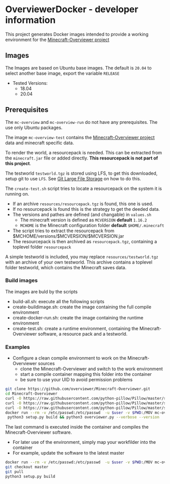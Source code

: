 # OverviewerDocker - developer information

This project generates Docker images intended to provide a working environment
for the [Minecraft-Overviewer project](https://github.com/overviewer/Minecraft-Overviewer)

## Images

The Images are based on Ubuntu base images.
The default is ``20.04`` to select another base image, export the variable ```RELEASE```

* Tested Versions:
  * 18.04
  * 20.04

## Prerequisites

The ``mc-overview`` and ``mc-overview-run`` do not have any prerequisites. The use only Ubuntu packages.

The image ``mc-overview-test`` contains the [Minecraft-Overviewer project](https://github.com/overviewer/Minecraft-Overviewer) data and minecraft specific data.

To render the world, a resourcepack is needed. This can be extracted from the ``minecraft.jar`` file or added
directly. **This resourcepack is not part of this project**.

The testworld ``testworld.tgz`` is stored using LFS, to get this downloaded, setup git to use ``LFS``.
See [Git Large File Storage](https://git-lfs.github.com/) on how to do this.

The ``create-test.sh`` script tries to locate a resourcepack on the system it is running on.

* If an archive ``resources/resourcepack.tgz`` is found, this one is used.
* If no resourcepack is found this is the strategy to get the deeded data.
* The versions and pathes are defined (and changable) in  ``values.sh``
  * The minecraft version is defined as ``MCVERSION`` **default** ``1.16.2``
  * ``MCHOME`` is the Minecraft configuration folder **default** ``$HOME/.minecraft``
* The script tries to extract the resourcepack from \$MCHOME/versions/\$MCVERSION/\$MCVERSION.jar
* The resourcepack is then archived as ``resourcepack.tgz``, containing a toplevel folder ``resourcepack``

A simple testworld is included, you may replace ``resources/testworld.tgz`` with an archive of your own testworld. This archive contains a toplevel folder testworld, which contains the Minecraft saves data.

### Build images

The images are buld by the scripts

* build-all.sh: execute all the following scripts
* create-buildimage.sh: create the image containing the full compile environment
* create-docker-run.sh: create the image containing the runtime environment
* create-test.sh: create a runtime environment, containing the Minecraft-Overviewer software, a resource pack and  a testworld.

### Examples

* Configure a clean compile environment to work on the Minecraft-Overviewer sources
  * clone the Minecraft-Overviewer and switch to the work environment
  * start a compile container mapping this folder into the container
  * be sure to use your UID to avoid permission problems

```bash
git clone https://github.com/overviewer/Minecraft-Overviewer.git
cd Minecraft-Overviewer
curl -O https://raw.githubusercontent.com/python-pillow/Pillow/master/src/libImaging/Imaging.h;\
curl -O https://raw.githubusercontent.com/python-pillow/Pillow/master/src/libImaging/ImagingUtils.h ;\
curl -O https://raw.githubusercontent.com/python-pillow/Pillow/master/src/libImaging/ImPlatform.h
docker run --rm -v /etc/passwd:/etc/passwd  -u $user -v $PWD:/MOV mc-overview:20.04
 python3 setup.py build && python3 overviewer.py --verbose --version
```

The last command is executed inside the container and compiles the Minecraft-Overviewer software.

* For later use of the environment, simply map your workfilder into the container
* For example, update the software to the latest master

```bash
docker run --rm -v /etc/passwd:/etc/passwd  -u $user -v $PWD:/MOV mc-overview:20.04
git checkout master
git pull
python3 setup.py build

```
